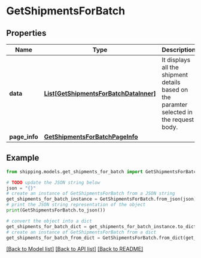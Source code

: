 # GetShipmentsForBatch


## Properties

Name | Type | Description | Notes
------------ | ------------- | ------------- | -------------
**data** | [**List[GetShipmentsForBatchDataInner]**](GetShipmentsForBatchDataInner.md) | It displays all the shipment details based on the paramter selected in the request body. | [optional] 
**page_info** | [**GetShipmentsForBatchPageInfo**](GetShipmentsForBatchPageInfo.md) |  | [optional] 

## Example

```python
from shipping.models.get_shipments_for_batch import GetShipmentsForBatch

# TODO update the JSON string below
json = "{}"
# create an instance of GetShipmentsForBatch from a JSON string
get_shipments_for_batch_instance = GetShipmentsForBatch.from_json(json)
# print the JSON string representation of the object
print(GetShipmentsForBatch.to_json())

# convert the object into a dict
get_shipments_for_batch_dict = get_shipments_for_batch_instance.to_dict()
# create an instance of GetShipmentsForBatch from a dict
get_shipments_for_batch_from_dict = GetShipmentsForBatch.from_dict(get_shipments_for_batch_dict)
```
[[Back to Model list]](../README.md#documentation-for-models) [[Back to API list]](../README.md#documentation-for-api-endpoints) [[Back to README]](../README.md)


